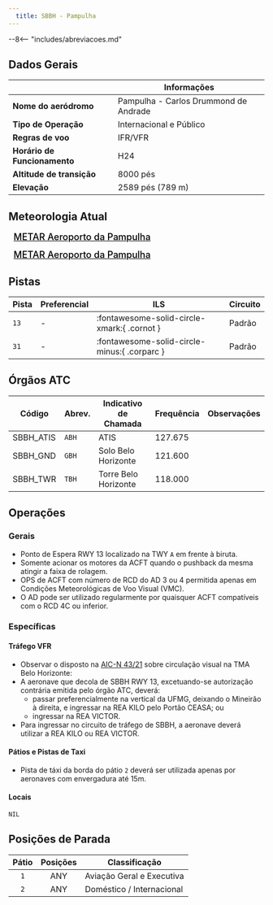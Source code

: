 ```yaml
---
  title: SBBH - Pampulha
---
```


--8<-- "includes/abreviacoes.md"

## Dados Gerais

|                              | Informações                           |
|------------------------------|---------------------------------------|
| **Nome do aeródromo**        | Pampulha - Carlos Drummond de Andrade |
| **Tipo de Operação**         | Internacional e Público               |
| **Regras de voo**            | IFR/VFR                               |
| **Horário de Funcionamento** | H24                                   |
| **Altitude de transição**    | 8000 pés                              |
| **Elevação**                 | 2589 pés (789 m)                      |

## Meteorologia Atual

<a href="https://metar-taf.com/pt/SBBH" target="_blank" id="metartaf-LkzIl7SM"  style="font-size:18px; font-weight:500; color:#000; width:300px; height:435px; display:var(--show-dark); background-color: var(--md-default-bg-color); padding: 10px; margin: 0 0px 0.5em;">METAR Aeroporto da Pampulha</a>
<script async defer crossorigin="anonymous" src="https://metar-taf.com/pt/embed-js/SBBH?u=56997&bg_color=182061&qnh=hPa&rh=rh&target=LkzIl7SM"></script>
<a href="https://metar-taf.com/pt/SBBH" target="_blank" id="metartaf-LkzIl7SN" style="font-size:18px; font-weight:500; color:#000; width:300px; height:435px; display:var(--show-light); background-color: var(--md-default-bg-color); padding: 10px; margin: 0 0px 0.5em;">METAR Aeroporto da Pampulha</a>
<script async defer crossorigin="anonymous" src="https://metar-taf.com/pt/embed-js/SBBH?u=56997&qnh=hPa&rh=rh&target=LkzIl7SN"></script>

## Pistas

| Pista | Preferencial  | ILS                              | Circuito   |
|-------|---------------|----------------------------------|------------|
| `13`  | - | :fontawesome-solid-circle-xmark:{ .cornot }  | Padrão     |
| `31`  | - | :fontawesome-solid-circle-minus:{ .corparc } | Padrão     |

## Órgãos ATC

| Código     | Abrev. | Indicativo de Chamada | Frequência | Observações |
| ---------- | ------ | --------------------- | ---------- | ----------- |
| SBBH_ATIS  | `ABH`  | ATIS                  | 127.675    |             |
| SBBH_GND   | `GBH`  | Solo Belo Horizonte   | 121.600    |             |
| SBBH_TWR   | `TBH`  | Torre Belo Horizonte  | 118.000    |             |

## Operações

### Gerais

- Ponto de Espera RWY 13 localizado na TWY `A` em frente à biruta.
- Somente acionar os motores da ACFT quando o pushback da mesma atingir a faixa de rolagem.
- OPS de ACFT com número de RCD do AD 3 ou 4 permitida apenas em Condições Meteorológicas de Voo Visual (VMC).
- O AD pode ser utilizado regularmente por quaisquer ACFT compatíveis com o RCD 4C ou inferior.

### Específicas

#### Tráfego VFR

- Observar o disposto na [AIC-N 43/21](https://publicacoes.decea.mil.br/publicacao/AIC-N-4321) sobre circulação visual na TMA Belo Horizonte:
-  A aeronave que decola de SBBH RWY 13, excetuando-se autorização contrária emitida pelo órgão ATC, deverá: 
    - passar preferencialmente na vertical da UFMG, deixando o Mineirão à direita, e ingressar na REA KILO pelo Portão CEASA; ou
    - ingressar na REA VICTOR.
- Para ingressar no circuito de tráfego de SBBH, a aeronave deverá utilizar a REA KILO ou REA VICTOR.

#### Pátios e Pistas de Taxi

- Pista de táxi da borda do pátio `2` deverá ser utilizada apenas por aeronaves com envergadura até 15m.

#### Locais

`NIL`

## Posições de Parada

| Pátio     | Posições  | Classificação             |
|:---------:|:---------:|---------------------------|
| `1`       | ANY       | Aviação Geral e Executiva |
| `2`       | ANY       | Doméstico / Internacional |